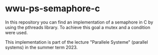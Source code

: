 # wwu-ps-semaphore-c
In this repository you can find an implementation
of a semaphore in C by using the pthreads library.
To achieve this goal a mutex and a condition were used.

This implementation is part of the lecture
"Parallele Systeme" (parallel systems)
in the summer term 2023.